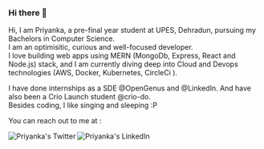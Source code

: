 ### Hi there 👋

Hi, I am Priyanka, a pre-final year student at UPES, Dehradun, pursuing my Bachelors in Computer Science.<br>
I am an optimisitic, curious and well-focused developer. <br>
I love building web apps using MERN (MongoDb, Express, React and Node.js)  stack, and I  am currently diving deep into Cloud and Devops technologies (AWS, Docker, Kubernetes, CircleCi ).<br>

I have done internships as a SDE @OpenGenus and @LinkedIn. And have also been a Crio Launch student @crio-do. <br>
Besides coding, I like singing and sleeping :P

You can reach out to me at :

<a href="https://twitter.com/Priyanka__488">
  <img align="left" alt="Priyanka's Twitter" src="https://img.icons8.com/bubbles/50/000000/twitter.png"/>
</a>

<a href="https://www.linkedin.com/in/priyanka488/">
  <img align="left" alt="Priyanka's LinkedIn" src="https://img.icons8.com/bubbles/50/000000/linkedin.png"/>
</a>


<!--
**Priyanka488/Priyanka488** is a ✨ _special_ ✨ repository because its `README.md` (this file) appears on your GitHub profile.

Here are some ideas to get you started:

- 🔭 I’m currently working on ...
- 🌱 I’m currently learning ...
- 👯 I’m looking to collaborate on ...
- 🤔 I’m looking for help with ...
- 💬 Ask me about ...
- 📫 How to reach me: ...
- 😄 Pronouns: ...
- ⚡ Fun fact: ...
-->
